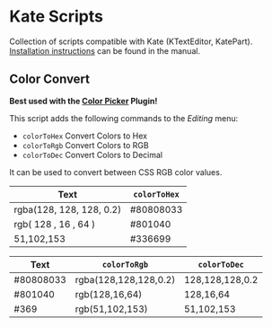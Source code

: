 # Kate Scripts

Collection of scripts compatible with Kate (KTextEditor, KatePart).
[Installation instructions](https://docs.kde.org/stable5/en/kate/katepart/dev-scripting.html#:~:text=Command%20line%20scripts%20are%20located) can be found in the manual.

## Color Convert

**Best used with the [Color Picker](https://docs.kde.org/stable5/en/kate/kate/kate-application-plugin-colorpicker.html) Plugin!**

This script adds the following commands to the *Editing* menu:

* `colorToHex` Convert Colors to Hex
* `colorToRgb` Convert Colors to RGB
* `colorToDec` Convert Colors to Decimal

It can be used to convert between CSS RGB color values.

Text | `colorToHex`
---- | ------------
rgba(128, 128, 128, 0.2) | #80808033
rgb( 128 , 16 , 64 ) | #801040
51,102,153 | #336699

Text | `colorToRgb` | `colorToDec`
---- | ------------ | ------------
#80808033 | rgba(128,128,128,0.2) | 128,128,128,0.2
#801040 | rgb(128,16,64) | 128,16,64
#369 | rgb(51,102,153) | 51,102,153
